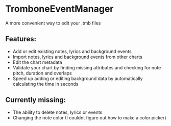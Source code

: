 # TromboneEventManager
A more convenient way to edit your .tmb files

## Features:
- Add or edit existing notes, lyrics and background events
- Import notes, lyrics and background events from other charts
- Edit the chart metadata
- Validate your chart by finding missing attributes and checking for note pitch, duration and overlaps
- Speed up adding or editing background data by automatically calculating the time in seconds

## Currently missing:
- The ability to delete notes, lyrics or events
- Changing the note color (I couldnt figure out how to make a color picker)
